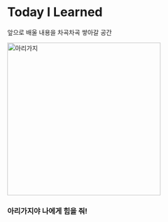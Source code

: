 # Today I Learned

앞으로 배울 내용을 차곡차곡 쌓아갈 공간

<img width="350" src= https://i.esdrop.com/d/f/GQtKpTuAPv/Q0V1iioboX.jpg alt="아리가지">

### 아리가지야 나에게 힘을 줘!
